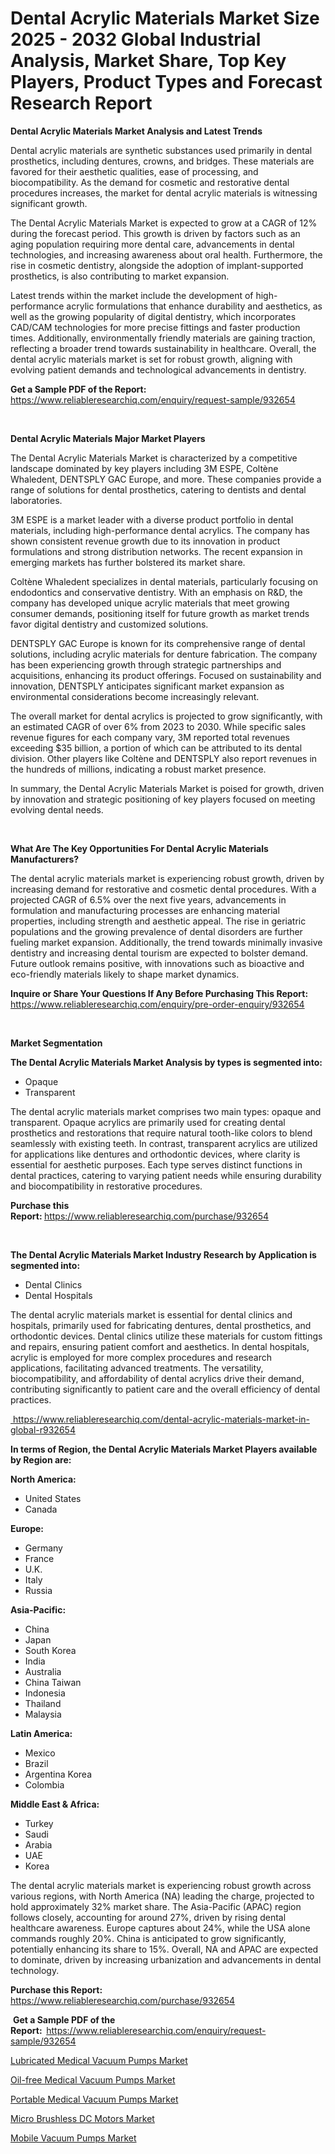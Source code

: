 <p><h1>Dental Acrylic Materials Market Size 2025 - 2032 Global Industrial Analysis, Market Share, Top Key Players, Product Types and Forecast Research Report</h1></p><p><strong>Dental Acrylic Materials Market Analysis and Latest Trends</strong></p>
<p><p>Dental acrylic materials are synthetic substances used primarily in dental prosthetics, including dentures, crowns, and bridges. These materials are favored for their aesthetic qualities, ease of processing, and biocompatibility. As the demand for cosmetic and restorative dental procedures increases, the market for dental acrylic materials is witnessing significant growth.</p><p>The Dental Acrylic Materials Market is expected to grow at a CAGR of 12% during the forecast period. This growth is driven by factors such as an aging population requiring more dental care, advancements in dental technologies, and increasing awareness about oral health. Furthermore, the rise in cosmetic dentistry, alongside the adoption of implant-supported prosthetics, is also contributing to market expansion.</p><p>Latest trends within the market include the development of high-performance acrylic formulations that enhance durability and aesthetics, as well as the growing popularity of digital dentistry, which incorporates CAD/CAM technologies for more precise fittings and faster production times. Additionally, environmentally friendly materials are gaining traction, reflecting a broader trend towards sustainability in healthcare. Overall, the dental acrylic materials market is set for robust growth, aligning with evolving patient demands and technological advancements in dentistry.</p></p>
<p><strong>Get a Sample PDF of the Report:&nbsp;</strong> <a href="https://www.reliableresearchiq.com/enquiry/request-sample/932654?utm_campaign=121&utm_medium=2&utm_source=Github&utm_content=ia&utm_term=21032025&utm_id=dental-acrylic-materials">https://www.reliableresearchiq.com/enquiry/request-sample/932654</a></p>
<p>&nbsp;</p>
<p><strong>Dental Acrylic Materials Major Market Players</strong></p>
<p><p>The Dental Acrylic Materials Market is characterized by a competitive landscape dominated by key players including 3M ESPE, Coltène Whaledent, DENTSPLY GAC Europe, and more. These companies provide a range of solutions for dental prosthetics, catering to dentists and dental laboratories.</p><p>3M ESPE is a market leader with a diverse product portfolio in dental materials, including high-performance dental acrylics. The company has shown consistent revenue growth due to its innovation in product formulations and strong distribution networks. The recent expansion in emerging markets has further bolstered its market share.</p><p>Coltène Whaledent specializes in dental materials, particularly focusing on endodontics and conservative dentistry. With an emphasis on R&D, the company has developed unique acrylic materials that meet growing consumer demands, positioning itself for future growth as market trends favor digital dentistry and customized solutions.</p><p>DENTSPLY GAC Europe is known for its comprehensive range of dental solutions, including acrylic materials for denture fabrication. The company has been experiencing growth through strategic partnerships and acquisitions, enhancing its product offerings. Focused on sustainability and innovation, DENTSPLY anticipates significant market expansion as environmental considerations become increasingly relevant.</p><p>The overall market for dental acrylics is projected to grow significantly, with an estimated CAGR of over 6% from 2023 to 2030. While specific sales revenue figures for each company vary, 3M reported total revenues exceeding $35 billion, a portion of which can be attributed to its dental division. Other players like Coltène and DENTSPLY also report revenues in the hundreds of millions, indicating a robust market presence.</p><p>In summary, the Dental Acrylic Materials Market is poised for growth, driven by innovation and strategic positioning of key players focused on meeting evolving dental needs.</p></p>
<p>&nbsp;</p>
<p><strong>What Are The Key Opportunities For Dental Acrylic Materials Manufacturers?</strong></p>
<p><p>The dental acrylic materials market is experiencing robust growth, driven by increasing demand for restorative and cosmetic dental procedures. With a projected CAGR of 6.5% over the next five years, advancements in formulation and manufacturing processes are enhancing material properties, including strength and aesthetic appeal. The rise in geriatric populations and the growing prevalence of dental disorders are further fueling market expansion. Additionally, the trend towards minimally invasive dentistry and increasing dental tourism are expected to bolster demand. Future outlook remains positive, with innovations such as bioactive and eco-friendly materials likely to shape market dynamics.</p></p>
<p><strong>Inquire or Share Your Questions If Any Before Purchasing This Report:</strong> <a href="https://www.reliableresearchiq.com/enquiry/pre-order-enquiry/932654?utm_campaign=121&utm_medium=2&utm_source=Github&utm_content=ia&utm_term=21032025&utm_id=dental-acrylic-materials">https://www.reliableresearchiq.com/enquiry/pre-order-enquiry/932654</a></p>
<p>&nbsp;</p>
<p><strong>Market Segmentation</strong></p>
<p><strong>The Dental Acrylic Materials Market Analysis by types is segmented into:</strong></p>
<p><ul><li>Opaque</li><li>Transparent</li></ul></p>
<p><p>The dental acrylic materials market comprises two main types: opaque and transparent. Opaque acrylics are primarily used for creating dental prosthetics and restorations that require natural tooth-like colors to blend seamlessly with existing teeth. In contrast, transparent acrylics are utilized for applications like dentures and orthodontic devices, where clarity is essential for aesthetic purposes. Each type serves distinct functions in dental practices, catering to varying patient needs while ensuring durability and biocompatibility in restorative procedures.</p></p>
<p><strong>Purchase this Report:&nbsp;</strong><a href="https://www.reliableresearchiq.com/purchase/932654?utm_campaign=121&utm_medium=2&utm_source=Github&utm_content=ia&utm_term=21032025&utm_id=dental-acrylic-materials">https://www.reliableresearchiq.com/purchase/932654</a></p>
<p>&nbsp;</p>
<p><strong>The Dental Acrylic Materials Market Industry Research by Application is segmented into:</strong></p>
<p><ul><li>Dental Clinics</li><li>Dental Hospitals</li></ul></p>
<p><p>The dental acrylic materials market is essential for dental clinics and hospitals, primarily used for fabricating dentures, dental prosthetics, and orthodontic devices. Dental clinics utilize these materials for custom fittings and repairs, ensuring patient comfort and aesthetics. In dental hospitals, acrylic is employed for more complex procedures and research applications, facilitating advanced treatments. The versatility, biocompatibility, and affordability of dental acrylics drive their demand, contributing significantly to patient care and the overall efficiency of dental practices.</p></p>
<p><a href="https://www.reliableresearchiq.com/dental-acrylic-materials-market-in-global-r932654?utm_campaign=121&utm_medium=2&utm_source=Github&utm_content=ia&utm_term=21032025&utm_id=dental-acrylic-materials">&nbsp;https://www.reliableresearchiq.com/dental-acrylic-materials-market-in-global-r932654</a></p>
<p><strong>In terms of Region, the Dental Acrylic Materials Market Players available by Region are:</strong></p>
<p>
    <p> <strong> North America: </strong>
        <ul>
            <li>United States</li>
            <li>Canada</li>
        </ul>
        </p> 
    <p> <strong> Europe: </strong>
        <ul>
            <li>Germany</li>
            <li>France</li>
            <li>U.K.</li>
            <li>Italy</li>
            <li>Russia</li>
        </ul>
        </p> 
    <p> <strong> Asia-Pacific: </strong>
        <ul>
            <li>China</li>
            <li>Japan</li>
            <li>South Korea</li>
            <li>India</li>
            <li>Australia</li>
            <li>China Taiwan</li>
            <li>Indonesia</li>
            <li>Thailand</li>
            <li>Malaysia</li>
        </ul>
        </p> 
    <p> <strong> Latin America: </strong>
        <ul>
            <li>Mexico</li>
            <li>Brazil</li>
            <li>Argentina Korea</li>
            <li>Colombia</li>
        </ul>
        </p> 
    <p> <strong> Middle East & Africa: </strong>
        <ul>
            <li>Turkey</li>
            <li>Saudi</li>
            <li>Arabia</li>
            <li>UAE</li>
            <li>Korea</li>
        </ul>
    </p>
    </p>
<p><p>The dental acrylic materials market is experiencing robust growth across various regions, with North America (NA) leading the charge, projected to hold approximately 32% market share. The Asia-Pacific (APAC) region follows closely, accounting for around 27%, driven by rising dental healthcare awareness. Europe captures about 24%, while the USA alone commands roughly 20%. China is anticipated to grow significantly, potentially enhancing its share to 15%. Overall, NA and APAC are expected to dominate, driven by increasing urbanization and advancements in dental technology.</p></p>
<p><strong>Purchase this Report: </strong><a href="https://www.reliableresearchiq.com/purchase/932654?utm_campaign=121&utm_medium=2&utm_source=Github&utm_content=ia&utm_term=21032025&utm_id=dental-acrylic-materials">https://www.reliableresearchiq.com/purchase/932654</a></p>
<p>&nbsp;<strong>Get a Sample PDF of the Report:&nbsp;&nbsp;</strong><a href="https://www.reliableresearchiq.com/enquiry/request-sample/932654?utm_campaign=121&utm_medium=2&utm_source=Github&utm_content=ia&utm_term=21032025&utm_id=dental-acrylic-materials">https://www.reliableresearchiq.com/enquiry/request-sample/932654</a></p>
<p><strong></strong></p>
<p><p><a href="https://github.com/bartzthateis/Market-Research-Report-List-1/blob/main/lubricated-medical-vacuum-pumps-market.md?utm_campaign=121&utm_medium=2&utm_source=Github&utm_content=ia&utm_term=21032025&utm_id=dental-acrylic-materials">Lubricated Medical Vacuum Pumps Market</a></p><p><a href="https://github.com/vespigeakexc/Market-Research-Report-List-1/blob/main/oil-free-medical-vacuum-pumps-market.md?utm_campaign=121&utm_medium=2&utm_source=Github&utm_content=ia&utm_term=21032025&utm_id=dental-acrylic-materials">Oil-free Medical Vacuum Pumps Market</a></p><p><a href="https://github.com/eimutelufta/Market-Research-Report-List-1/blob/main/portable-medical-vacuum-pumps-market.md?utm_campaign=121&utm_medium=2&utm_source=Github&utm_content=ia&utm_term=21032025&utm_id=dental-acrylic-materials">Portable Medical Vacuum Pumps Market</a></p><p><a href="https://github.com/danitkeavyx7/Market-Research-Report-List-1/blob/main/micro-brushless-dc-motors-market.md?utm_campaign=121&utm_medium=2&utm_source=Github&utm_content=ia&utm_term=21032025&utm_id=dental-acrylic-materials">Micro Brushless DC Motors Market</a></p><p><a href="https://github.com/moorsdorak31/Market-Research-Report-List-1/blob/main/mobile-vacuum-pumps-market.md?utm_campaign=121&utm_medium=2&utm_source=Github&utm_content=ia&utm_term=21032025&utm_id=dental-acrylic-materials">Mobile Vacuum Pumps Market</a></p></p>
